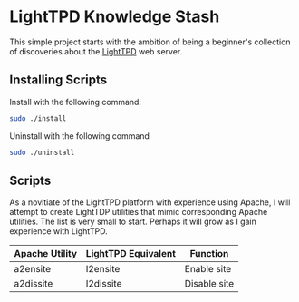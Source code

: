 # LightTPD Knowledge Stash

This simple project starts with the ambition of being a
beginner's collection of discoveries about the [LightTPD](www.lighttpd.net)
web server.

## Installing Scripts

Install with the following command:

~~~sh
sudo ./install
~~~

Uninstall with the following command

~~~sh
sudo ./uninstall
~~~

## Scripts

As a novitiate of the LightTPD platform with experience using Apache, I
will attempt to create LightTDP utilities that mimic corresponding Apache
utilities.  The list is very small to start.  Perhaps it will grow as I
gain experience with LightTPD.

Apache Utility | LightTPD Equivalent | Function
-------------- | ------------------- | ---
a2ensite       | l2ensite            | Enable site
a2dissite      | l2dissite           | Disable site




